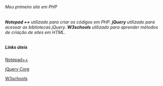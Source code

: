 # <h6> Meu primeiro site em <strog>PHP</strong> </h6>


<h6><strong>Notepad ++</strong> utilizado para criar os códigos em PHP.  
<strong>jQuery</strong> utilizado para acessar as bibliotecas jQuery.  
<strong>W3schools</strong> utilizado para aprender métodos de criação de sites em HTML.
  </h6>


<h5> Links úteis </h5>
  
[Notepad++](https://notepad-plus-plus.org/downloads/)
  
[jQuery Core](https://releases.jquery.com/)
  
[W3schools](https://www.w3schools.com) 
